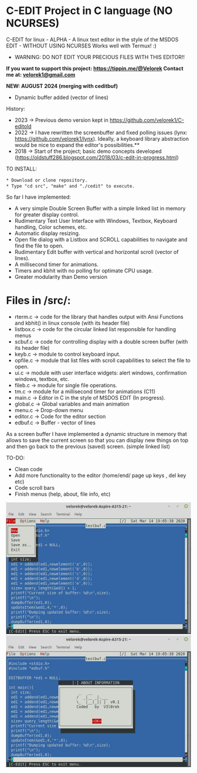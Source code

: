 C-EDIT Project in C language (NO NCURSES)
=========================================
C-EDIT for linux - ALPHA - A linux text editor in the style of the MSDOS EDIT - WITHOUT USING NCURSES
Works well with Termux! :)
* WARNING: DO NOT EDIT YOUR PRECIOUS FILES WITH THIS EDITOR!!

**If you want to support this project: https://tippin.me/@Velorek
Contact me at: velorek1@gmail.com**

**NEW: AUGUST 2024 (merging with ceditbuf)**
- Dynamic buffer added (vector of lines) 

History:
- 2023 -> Previous demo version kept in https://github.com/velorek1/C-editold
- 2022 -> I have rewritten the screenbuffer and fixed polling issues (lynx: https://github.com/velorek1/lynx). 
Ideally, a keyboard library abstraction would be nice to expand the editor's possibilities.**
- 2018 -> Start of the project; basic demo concepts developed (https://oldstuff286.blogspot.com/2018/03/c-edit-in-progress.html)

TO INSTALL:  

    * Download or clone repository.
    * Type "cd src", "make" and "./cedit" to execute.
    
So far I have implemented:

* A very simple Double Screen Buffer with a simple linked list in memory for greater display control. 
* Rudimentary Text User Interface with Windows, Textbox, Keyboard handling, Color schemes, etc.
* Automatic display resizing.
* Open file dialog with a Listbox and SCROLL capabilities to navigate and find the file to open.
* Rudimentary Edit buffer with vertical and horizontal scroll (vector of lines). 
* A millisecond timer for animations.
* Timers and kbhit with no polling for optimate CPU usage.
* Greater modularity than Demo version

Files in /src/:
===============
* rterm.c -> code for the library that handles output with Ansi Functions and kbhit() in linux console (with its header file)
* listbox.c -> code for the circular linked list responsible for handling menus 
* scbuf.c -> code for controlling display with a double screen buffer (with its header file)
* keyb.c -> module to control keyboard input.
* opfile.c -> module that list files with scroll capabilities to select the file to open.
* ui.c -> module with user interface widgets: alert windows, confirmation windows, textbox, etc.
* fileb.c -> module for single file operations.
* tm.c -> module for a millisecond timer for animations (C11)
* main.c -> Editor in C in the style of MSDOS EDIT (In progress).
* global.c -> Global variables and main animation
* menu.c -> Drop-down menu
* editor.c -> Code for the editor section
* edbuf.c -> Buffer - vector of lines


As a screen buffer I have implemented a dynamic structure in memory that allows to save the current screen so that you can display new things on top and then go back to the previous (saved) screen. (simple linked list)

TO-DO:
* Clean code
* Add more functionality to the editor (home/end/ page up keys , del key etc)
* Code scroll bars
* Finish menus (help, about, file info, etc)


![Alt text](cedit3.jpg?raw=true "Demo")
![Alt text](cedit4.jpg?raw=true "Demo")
